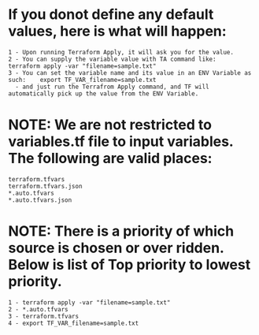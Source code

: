# If you donot define any default values, here is what will happen:
    1 - Upon running Terraform Apply, it will ask you for the value.      
    2 - You can supply the variable value with TA command like:   terraform apply -var "filename=sample.txt"
    3 - You can set the variable name and its value in an ENV Variable as such:    export TF_VAR_filename=sample.txt
      - and just run the Terrafrom Apply command, and TF will automatically pick up the value from the ENV Variable.

# NOTE: We are not restricted to variables.tf file to input variables. The following are valid places:
    terraform.tfvars
    terraform.tfvars.json
    *.auto.tfvars
    *.auto.tfvars.json

# NOTE: There is a priority of which source is chosen or over ridden. Below is list of Top priority to lowest priority.
    1 - terraform apply -var "filename=sample.txt"
    2 - *.auto.tfvars
    3 - terraform.tfvars
    4 - export TF_VAR_filename=sample.txt